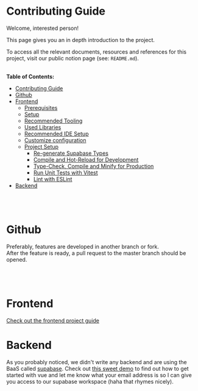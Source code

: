 # Contributing Guide
Welcome, interested person!

This page gives you an in depth introduction to the project.

To access all the relevant documents, resources and references for this project, visit our public notion page (see: `README.md`).
<br><br>

**Table of Contents:**
- [Contributing Guide](#contributing-guide)
- [Github](#github)
- [Frontend](#frontend)
  - [Prerequisites](#prerequisites)
  - [Setup](#setup)
  - [Recommended Tooling](#recommended-tooling)
  - [Used Libraries](#used-libraries)
  - [Recommended IDE Setup](#recommended-ide-setup)
  - [Customize configuration](#customize-configuration)
  - [Project Setup](#project-setup)
    - [Re-generate Supabase Types](#re-generate-supabase-types)
    - [Compile and Hot-Reload for Development](#compile-and-hot-reload-for-development)
    - [Type-Check, Compile and Minify for Production](#type-check-compile-and-minify-for-production)
    - [Run Unit Tests with Vitest](#run-unit-tests-with-vitest)
    - [Lint with ESLint](#lint-with-eslint)
- [Backend](#backend)
<br><br><br><br>

# Github

Preferably, features are developed in another branch or fork. <br>
After the feature is ready, a pull request to the master branch should be opened.
<br><br><br><br>

# Frontend

[Check out the frontend project guide](./frontend/README.md)

# Backend

As you probably noticed, we didn't write any backend and are using the BaaS called [supabase](https://supabase.com/).
Check out [this sweet demo](https://supabase.com/docs/guides/with-vue-3) to find out how to get started with vue and let me know what your email address is so I can give you access to our supabase workspace (haha that rhymes nicely).
